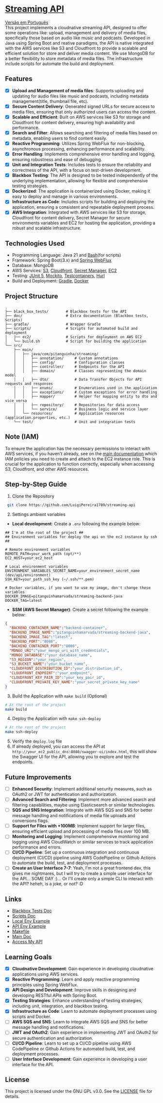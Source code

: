 # [Streaming API](http://d130vf1311tsqd.cloudfront.net/swagger-ui/index.html)
[Versão em Português](doc/README_pt.md)  
This project implements a cloudnative streaming API, designed to offer some operations like: upload, management and delivery of media files, specifically those based on audio like music and podcasts. Developed in Java using Spring Boot and reative paradigms, the API is native integrated with the AWS services like S3 and Cloudfront to provide a scalable and efficient solution for store and deliver media content. We use MongoDB for a better flexibility to store metadata of media files. The infrastructure include scripts for automate the build and deployment. 

## Features
- [x] **Upload and Management of media files**: Supports uploading and updating for audio files like music and podcasts, including metadata management(title, thumbnail file, etc).
- [x] **Secure Content Delivery**: Generated signed URLs for secure access to media files, ensuring that only authorized users can access the content.
- [x] **Scalable and Efficient**: Built on AWS services like S3 for storage and Cloudfront for content delivery, ensuring high availability and performance.
- [x] **Search and Filter**: Allows searching and filtering of media files based on metadata, enabling users to find content easily.
- [x] **Reactive Programming**: Utilizes Spring WebFlux for non-blocking, asynchronous processing, enhancing performance and scalability.
- [x] **Error Handling**: Implements comprehensive error handling and logging, ensuring robustness and ease of debugging.
- [x] **Unit and Integration Tests**: Includes tests to ensure the reliability and correctness of the API, with a focus on test-driven development.
- [x] **Blackbox Testing**: The API is designed to be tested independently of the underlying implementation, allowing for flexible and comprehensive testing strategies.
- [x] **Dockerized**: The application is containerized using Docker, making it easy to deploy and manage in various environments.
- [x] **Infrastructure as Code**: Includes scripts for building and deploying the application, ensuring a consistent and repeatable deployment process.
- [x] **AWS Integration**: Integrated with AWS services like S3 for storage, Cloudfront for content delivery, Secret Manager for secure environments variables and EC2 for hosting the application, providing a robust and scalable infrastructure.

## Technologies Used 
- Programming Language: Java 21 and [Bash](https://www.gnu.org/software/bash/)(for scripts)
- Framework: Spring Boot(3.x) and [Spring WebFlux](https://docs.spring.io/spring-framework/reference/web/webflux.html)
- Database: MongoDB
- AWS Services: [S3](https://aws.amazon.com/s3/), [Cloudfront](https://aws.amazon.com/cloudfront/), [Secret Manager](https://aws.amazon.com/secrets-manager/), [EC2](https://aws.amazon.com/ec2/)  
- Testing: [JUnit 5](https://junit.org/junit5/), [Mockito](https://site.mockito.org/), [Testcontainers](https://www.testcontainers.org/), [Hurl](https://hurl.dev/)
- Build and Deployment: [Gradle](https://gradle.org/), [Docker](https://www.docker.com/)

## Project Structure
```
.
├── black_box_tests/        # Blackbox tests for the API
├── doc/                    # Extra documentation (Blackbox tests, Scripts)
├── gradle/                 # Wrapper Gradle
├── scripts/                # Scripts for automated build and deployment
│   ├── ec2/                # Scripts for deployment on AWS EC2
│   └── build.sh            # Script for building the application 
└── src/
    ├── main/
    │   ├── java/com/pitanguinha/streaming/
    │   │   ├── annotation/     # Custom annotations 
    │   │   ├── config/         # Configuration classes 
    │   │   ├── controller/     # Endpoints for the API 
    │   │   ├── domain/         # Classes representing the domain model 
    │   │   ├── dto/            # Data Transfer Objects for API requests and responses 
    │   │   ├── enums/          # Enumerations used in the application 
    │   │   ├── exceptions/     # Custom exceptions for error handling 
    │   │   ├── mapper/         # Helper for mapping entity to dto and vice versa
    │   │   ├── repository/     # Repositories for data access 
    │   │   └── service/        # Business logic and service layer 
    │   └── resources/          # Application resources (application.properties, etc.) 
    └── test/                   # Unit and integration tests 
```
 
## Note (IAM)
To ensure the application has the necessary permissions to interact with AWS services, if you haven't already, see on the [main documentation](https://github.com/LuigiPereira1709/streaming-cloudnative-project) which IAM policies you need to create and attach to the EC2 instance role. This is crucial for the application to function correctly, especially when accessing S3, Cloudfront, and other AWS resources.

## Step-by-Step Guide
1. Clone the Repository
```bash
 git clone https://github.com/LuigiPereira1709/streaming-api
```
2. Settings ambient variables
- **Local development**: Create a `.env` following the example below:
```plaintext
## I'm at the root of the project ##
## Environment variables for deploy the api on the ec2 instance by ssh ##

# Remote environment variables
REMOTE_PATH=your_work_path (opt/**)
EC2_HOST=your_ec2_host

# Local environment variables
ENVIRONMENT_VARIABLES_SECRET_NAME=your_environment_secret_name (dev/api/environment)
SSH_KEY=your_path_ssh_key (~/.ssh/**.pem)

# Docker variables, if you want to use my image, don't change these variables
DOCKER_IMAGE=pitanguinhamarvada/streaming-backend-java 
DOCKER_TAG=latest 
```
- **SSM (AWS Secret Manager)**: Create a secret following the example below:
```json
{
  "BACKEND_CONTAINER_NAME":"backend-container",
  "BACKEND_IMAGE_NAME":"pitanguinhamarvada/streaming-backend-java",
  "BACKEND_IMAGE_TAG":"latest",
  "BACKEND_PORT":"8080",
  "BACKEND_CONTAINER_PORT":"8080",
  "MONGO_URI":"your_mongo_uri_with_credentials",
  "MONGO_DATABASE":"your_database_name",
  "S3_REGION":"your_region",
  "S3_BUCKET_NAME":"your_bucket_name",
  "CLOUDFRONT_DISTRIBUTION_ID":"your_distribution_id",
  "CLOUDFRONT_ENDPOINT":"your_endpoint",
  "CLOUDFRONT_KEY_PAIR_ID":"your_key_pair_id",
  "CLOUDFRONT_PRIVATE_KEY_NAME":"your_secret_private_key_name"
}
```
3. Build the Application with `make build` (Optional)
```bash 
# At the root of the project
make build
```
4. Deploy the Application with `make ssh-deploy`
```bash 
# At the root of the project
make ssh-deploy
```
5. Verify the `deploy.log` file
6. If already deployed, you can access the API at `http://your_ec2_public_dns:8080/swagger-ui/index.html`, this will show the Swagger UI for the API, allowing you to explore and test the endpoints.

## Future Improvements
- [ ] **Enhanced Security**: Implement additional security measures, such as OAuth2 or JWT for authentication and authorization.
- [ ] **Advanced Search and Filtering**: Implement more advanced search and filtering capabilities, maybe using Elasticsearch or similar technologies.
- [ ] **SQS and SNS Integration**: Integrate with AWS SQS and SNS for better message handling and notifications of media file uploads and conversions flags.
- [ ] **Support for Files with +100MB**: Implement support for larger files, ensuring efficient upload and processing of media files over 100 MB.
- [ ] **Monitoring and Logging**: Implement comprehensive monitoring and logging using AWS CloudWatch or similar services to track application performance and errors.
- [ ] **CI/CD Pipeline**: Set up a continuous integration and continuous deployment (CI/CD) pipeline using AWS CodePipeline or Github Actions to automate the build, test, and deployment processes. 
- [ ] **Create an User Interface 7-7**: Yeah, I'm not a great frontend dev, this gives me nightmares, but I will try to create a simple user interface for the API... SOME DAY :)... Or I'll create only a simple CLI to interact with the API? heheh, is a joke, or not? :D

## Links 
- [Blackbox Tests Doc](doc/blackbox_tests/blackbox_tests_doc_en.md)  
- [Scripts Doc](doc/scripts/scripts_doc_en.md)   
- [Local Env Example](doc/local_env_example)  
- [API Env Example](doc/api_env_example.json)   
- [Makefile](Makefile)
- [Main Doc](https://github.com/LuigiPereira1709/streaming-cloudnative-project)  
- [Access My API](http://d130vf1311tsqd.cloudfront.net/swagger-ui/index.html)

## Learning Goals
- [x] **Cloudnative Development**: Gain experience in developing cloudnative applications using AWS services.
- [x] **Reactive Programming**: Learn and apply reactive programming principles using Spring WebFlux.
- [x] **API Design and Development**: Improve skills in designing and developing RESTful APIs with Spring Boot.
- [x] **Testing Strategies**: Enhance understanding of testing strategies, including unit, integration, and blackbox testing.
- [x] **Infrastructure as Code**: Learn to automate deployment processes using scripts and Docker.
- [ ] **AWS SQS and SNS**: Learn to integrate AWS SQS and SNS for better message handling and notifications.
- [ ] **JWT and OAuth2**: Gain experience in implementing JWT and OAuth2 for secure authentication and authorization.
- [ ] **CI/CD Pipeline**: Learn to set up a CI/CD pipeline using AWS CodePipeline or Github Actions for automated build, test, and deployment processes.
- [ ] **User Interface Development**: Gain experience in developing a user interface for the API.

## License
This project is licensed under the GNU GPL v3.0. See the [LICENSE](LICENSE.txt) file for details.

